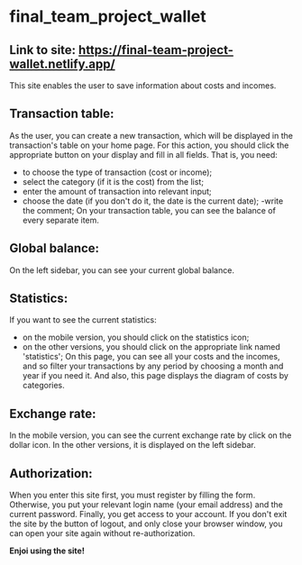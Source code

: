 # final_team_project_wallet

Link to site: <https://final-team-project-wallet.netlify.app/>
--------------------------------------------------------------
This site enables the user to save information about costs and incomes.  
    
Transaction table:
------------------
As the user, you can create a new transaction, which will be displayed in the transaction's table on your home page. For this action, you should click the appropriate button on your display and fill in all fields. That is,  you need:
- to choose the type of transaction (cost or income);
- select the category (if it is the cost) from the list;
- enter the amount of transaction into relevant input;
- choose the date (if you don't do it, the date is the current date);
-write the comment;
On your transaction table, you can see the balance of every separate item. 

Global balance:
--------------
On the left sidebar, you can see your current global balance.

Statistics:
-----------
If you want to see the current statistics: 
- on the mobile version, you should click on the statistics icon;
- on the other versions, you should click on the appropriate link named 'statistics';
On this page, you can see all your costs and the incomes, and so filter your transactions by any period by choosing a month and year if you need it. And also, this page displays the diagram of costs by categories. 

Exchange rate:
--------------
In the mobile version, you can see the current exchange rate by click on the dollar icon. In the other versions,  it is displayed on the left sidebar. 

Authorization:
--------------
When you enter this site first, you must register by filling the form. Otherwise, you put your relevant login name (your email address) and the current password. Finally, you get access to your account. If you don't exit the site by the button of logout, and only close your browser window, you can open your site again without re-authorization. 

**Enjoi using the site!**
